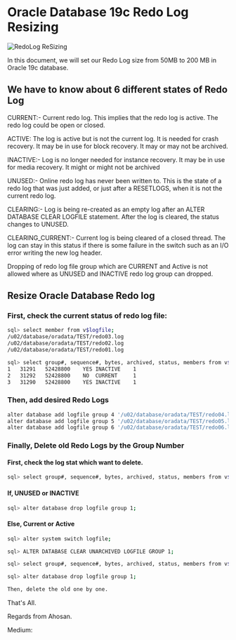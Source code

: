 # Oracle Database 19c Redo Log Resizing

![RedoLog ReSizing](https://github.com/MdAhosanHabib/Oracle_RedoLog_Resizing/assets/43145662/a73a54a5-7cac-49e0-a981-51daddc1e1f2)

In this document, we will set our Redo Log size from 50MB to 200 MB in Oracle 19c database.

## We have to know about 6 different states of Redo Log
CURRENT:- Current redo log. This implies that the redo log is active. The redo log could be open or closed.

ACTIVE: The log is active but is not the current log. It is needed for crash recovery. It may be in use for block recovery. It may or may not be archived.

INACTIVE:- Log is no longer needed for instance recovery. It may be in use for media recovery. It might or might not be archived

UNUSED:- Online redo log has never been written to. This is the state of a redo log that was just added, or just after a RESETLOGS, when it is not the current redo log.

CLEARING:- Log is being re-created as an empty log after an ALTER DATABASE CLEAR LOGFILE statement. After the log is cleared, the status changes to UNUSED.

CLEARING_CURRENT:- Current log is being cleared of a closed thread. The log can stay in this status if there is some failure in the switch such as an I/O error writing the new log header.

Dropping of redo log file group which are CURRENT and Active is not allowed where as UNUSED and INACTIVE redo log group can dropped.


## Resize Oracle Database Redo log
### First, check the current status of redo log file:
```bash
sql> select member from v$logfile;
/u02/database/oradata/TEST/redo03.log
/u02/database/oradata/TEST/redo02.log
/u02/database/oradata/TEST/redo01.log

sql> select group#, sequence#, bytes, archived, status, members from v$log;
1	31291	52428800	YES	INACTIVE	1
2	31292	52428800	NO	CURRENT	    1
3	31290	52428800	YES	INACTIVE	1
```

### Then, add desired Redo Logs
```bash
alter database add logfile group 4 '/u02/database/oradata/TEST/redo04.log' size 200m reuse;
alter database add logfile group 5 '/u02/database/oradata/TEST/redo05.log' size 200m reuse;
alter database add logfile group 6 '/u02/database/oradata/TEST/redo06.log' size 200m reuse;
```

### Finally, Delete old Redo Logs by the Group Number

#### First, check the log stat which want to delete.
```bash
sql> select group#, sequence#, bytes, archived, status, members from v$log;
```

#### If, UNUSED or INACTIVE
```bash
sql> alter database drop logfile group 1;
```

#### Else, Current or Active
```bash
sql> alter system switch logfile;

sql> ALTER DATABASE CLEAR UNARCHIVED LOGFILE GROUP 1;

sql> select group#, sequence#, bytes, archived, status, members from v$log;

sql> alter database drop logfile group 1;

Then, delete the old one by one.
```


That's All.

Regards from Ahosan.


Medium:
